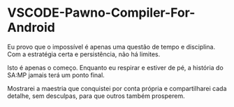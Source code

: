 # VSCODE-Pawno-Compiler-For-Android
Eu provo que o impossível é apenas uma questão de tempo e disciplina. 
Com a estratégia certa e persistência, não há limites.

Isto é apenas o começo. Enquanto eu respirar e estiver de pé,
a história do SA:MP jamais terá um ponto final.

Mostrarei a maestria que conquistei por conta própria e compartilharei 
cada detalhe, sem desculpas, para que outros também prosperem.

